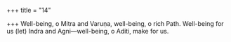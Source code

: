 +++
title = "14"

+++
Well-being, o Mitra and Varuṇa, well-being, o rich Path.
Well-being for us (let) Indra and Agni—well-being, o Aditi, make
for us.